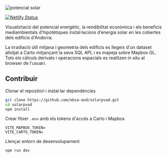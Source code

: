 ![potencial solar](https://user-images.githubusercontent.com/12972543/148255889-b0fac770-7ab0-4d39-8cb9-8c574bcc572c.jpg)

[![Netlify Status](https://api.netlify.com/api/v1/badges/84ece09d-3a84-42dc-bdf4-e60e05d33b6a/deploy-status)](https://app.netlify.com/sites/solarpvad/deploys)

Visualiztació del potencial energètic, la rendibilitat econòmica i els beneficis mediambientals d’hipotètiques instal·lacions d’energia solar en les cobertes dels edificis d'Andorra.

La irradiació útil mitjana i geometria dels edificis es llegeix d'un dataset allotjat a Carto mitjançant la seva SQL API, i es mapeja sobre Mapbox GL. Tots els càlculs derivats i operacions espacials es realitzen in situ al browser de l'usuari.

## Contribuir

Clonar el repositori i instal·lar dependències

```bash
git clone https://github.com/obsa-and/solarpvad.git
cd solarpvad
npm install
```

Crear fitxer `.env` amb els tokens d'accés a Carto i Mapbox

```env
VITE_MAPBOX_TOKEN=
VITE_CARTO_TOKEN=
```

Llençar entorn de desenvolupament

```bash
npm run dev
```
